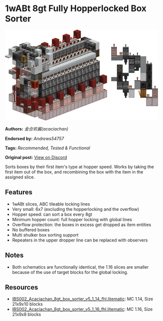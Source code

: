 # 1wABt 8gt Fully Hopperlocked Box Sorter
<img alt="Box_Sorter.png" src="images/Box_Sorter.png?raw=1" height="300px">

**Authors:** *金合欢酱(acaciachan)*

**Endorsed by:** *Andrews54757*

**Tags:** *Recommended, Tested & Functional*

**Original post:** [View on Discord](https://discord.com/channels/1375556143186837695/1388316872188891187)

Sorts boxes by their first item's type at hopper speed. Works by taking the first item out of the box, and recombining the box with the item in the assigned slice.
## Features
- 1wABt slices, ABC tileable locking lines
- Very small: 6x7 (excluding the hopperlocking and the overflow)
- Hopper speed: can sort a box every 8gt
- Minimum hopper count: full hopper locking with global lines
- Overflow protection: the boxes in excess get dropped as item entities
- No buffered boxes
- Multi shulker box sorting support
- Repeaters in the upper dropper line can be replaced with observers
## Notes
- Both schematics are functionally identical, the 1.16 slices are smaller because of the use of target blocks for the global locking.

## Resources
- [IBS002_Acaciachan_8gt_box_sorter_v5_1_14_fhl.litematic](attachments/IBS002_Acaciachan_8gt_box_sorter_v5_1_14_fhl.litematic): MC 1.14, Size 21x9x10 blocks
- [IBS002_Acaciachan_8gt_box_sorter_v5_1_16_fhl.litematic](attachments/IBS002_Acaciachan_8gt_box_sorter_v5_1_16_fhl.litematic): MC 1.16, Size 21x9x8 blocks
